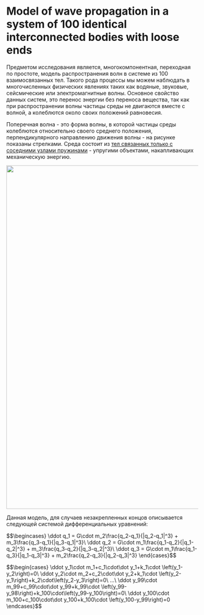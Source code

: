 # Model of wave propagation in a system of 100 identical interconnected bodies with loose ends
Предметом исследования является, многокомпонентная, переходная по простоте, модель распространения волн в системе из 100 взаимосвязанных тел. Такого рода процессы мы можем наблюдать в многочисленных физических явлениях таких как водяные, звуковые, сейсмические или электромагнитные волны. Основное свойство данных систем, это перенос энергии без переноса вещества, так как при распространении волны частицы среды не двигаются вместе с волной, а колеблются около своих положений равновесия.

Поперечная волна - это форма волны, в которой частицы среды колеблются относительно своего среднего положения, перпендикулярного направлению движения волны - на рисунке показаны стрелками. Среда состоит из [тел связанных только с соседними узлами пружинами](https://en.wikipedia.org/wiki/Damping)  - упругими объектами, накапливающих механическую энергию.

<img src="https://drive.google.com/uc?export=view&id=1V4N2aD6LOos3hWvFA3T09kTQWGxnWALb" width="900">

Данная модель, для случаев незакрепленных концов описывается следующей системой дифференциальных уравнений:

$$\begincases}
  \ddot q_1 = G\cdot m_2\frac{q_2-q_1}{|q_2-q_1|^3} + m_3\frac{q_3-q_1}{|q_3-q_1|^3}\\
  \ddot q_2 = G\cdot m_1\frac{q_1-q_2}{|q_1-q_2|^3} + m_3\frac{q_3-q_2}{|q_3-q_2|^3}\\
  \ddot q_3 = G\cdot m_1\frac{q_1-q_3}{|q_1-q_3|^3} + m_2\frac{q_2-q_3}{|q_2-q_3|^3}
\end{cases}$$

$$\begin{cases}
  \ddot y_1\cdot m_1+c_1\cdot\dot y_1+k_1\cdot \left(y_1-y_2\right)=0\\
  \ddot y_2\cdot m_2+c_2\cdot\dot y_2+k_1\cdot \left(y_2-y_1\right)+k_2\cdot\left(y_2-y_3\right)=0\\
  ...\\
  \ddot y_99\cdot m_99+c_99\cdot\dot y_99+k_99\cdot \left(y_99-y_98\right)+k_100\cdot\left(y_99-y_100\right)=0\\
  \ddot y_100\cdot m_100+c_100\cdot\dot y_100+k_100\cdot \left(y_100-y_99\right)=0
\endcases}$$
